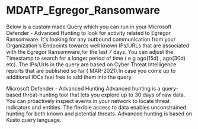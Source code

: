 # MDATP_Egregor_Ransomware
Below is a custom made Query which you can run in your Microsoft Defender - Advanced Hunting to look for activity related to Egregor Ransomware.
It's looking for any outbound communication from your Organization's Endpoints towards well known IPs/URLs that are associated with the Egregor Ransomware,for the last 7 days.
You can adjust the Timestamp to search for a longer period of time ( e.g ago(15d) , ago(30d) etc).
The IPs/Urls in the query are based on Cyber Threat Intelligence reports that are published so far ( MAR-2021).In case you come up to additional IOCs feel free to add them into the query.

Microsoft Defender - Advanced Hunting
Advanced hunting is a query-based threat-hunting tool that lets you explore up to 30 days of raw data. You can proactively inspect events in your network to locate threat indicators and entities. The flexible access to data enables unconstrained hunting for both known and potential threats. Advanced hunting is based on Kusto query language.
